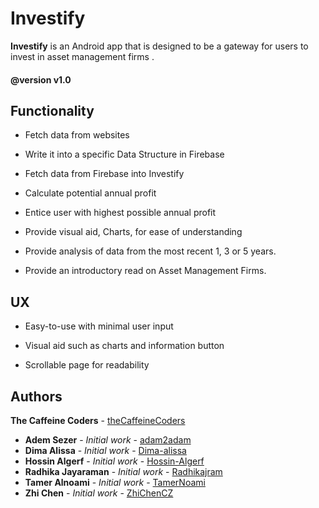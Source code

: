 #  Investify

**Investify** is an Android app that is designed to be a gateway for users to invest in asset management firms .

#### @version v1.0

## Functionality

-   Fetch data from websites
    
-   Write it into a specific Data Structure in Firebase
    
-   Fetch data from Firebase into Investify
    
-   Calculate potential annual profit
    
-   Entice user with highest possible annual profit
    
-   Provide visual aid, Charts, for ease of understanding
    
-   Provide analysis of data from the most recent 1, 3 or 5 years.
    
-   Provide an introductory read on Asset Management Firms.

## UX

-   Easy-to-use with minimal user input
    
-   Visual aid such as charts and information button
    
-   Scrollable page for readability

## Authors

**The Caffeine Coders** - [theCaffeineCoders](https://github.com/thecaffeinecoders)

* **Adem Sezer** - *Initial work* - [adam2adam](https://github.com/adam2adam)
* **Dima Alissa** - *Initial work* - [Dima-alissa](https://github.com/Dima-alissa)
* **Hossin Algerf** - *Initial work* - [Hossin-Algerf](https://github.com/Hossin-Algerf)
* **Radhika Jayaraman** - *Initial work* - [Radhikajram](https://github.com/Radhikajram)
* **Tamer Alnoami** - *Initial work* - [TamerNoami](https://github.com/TamerNoami)
* **Zhi Chen** - *Initial work* - [ZhiChenCZ](https://github.com/ZhiChenCZ)
